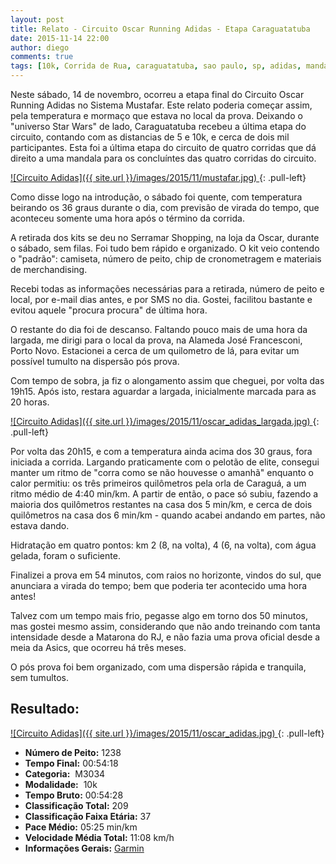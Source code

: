 ```yaml
---
layout: post
title: Relato - Circuito Oscar Running Adidas - Etapa Caraguatatuba
date: 2015-11-14 22:00
author: diego
comments: true
tags: [10k, Corrida de Rua, caraguatatuba, sao paulo, sp, adidas, mandala]
---
```


Neste sábado, 14 de novembro, ocorreu a etapa final do Circuito Oscar Running Adidas no Sistema Mustafar. Este relato poderia começar assim, pela temperatura e mormaço que estava no local da prova. Deixando o "universo Star Wars" de lado, Caraguatatuba recebeu a última etapa do circuito, contando com as distancias de 5 e 10k, e cerca de dois mil participantes. Esta foi a última etapa do circuito de quatro corridas que dá direito a uma mandala para os concluíntes das quatro corridas do circuito.

<a href="/images/2015/11/mustafar.jpg">
![Circuito Adidas]({{ site.url }}/images/2015/11/mustafar.jpg)
</a>
{: .pull-left}

Como disse logo na introdução, o sábado foi quente, com temperatura beirando os 36 graus durante o dia, com previsão de virada do tempo, que aconteceu somente uma hora após o término da corrida.

A retirada dos kits se deu no Serramar Shopping, na loja da Oscar, durante o sábado, sem filas. Foi tudo bem rápido e organizado. O kit veio contendo o "padrão": camiseta, número de peito, chip de cronometragem e materiais de merchandising. 

Recebi todas as informações necessárias para a retirada, número de peito e local, por e-mail dias antes, e por SMS no dia. Gostei, facilitou bastante e evitou aquele "procura procura" de última hora.

O restante do dia foi de descanso. Faltando pouco mais de uma hora da largada, me dirigi para o local da prova, na Alameda José Francesconi, Porto Novo. Estacionei a cerca de um quilometro de lá, para evitar um possível tumulto na dispersão pós prova.

Com tempo de sobra, ja fiz o alongamento assim que cheguei, por volta das 19h15. Após isto, restara aguardar a largada, inicialmente marcada para as 20 horas.

<a href="/images/2015/11/oscar_adidas_largada_big.jpg">
![Circuito Adidas]({{ site.url }}/images/2015/11/oscar_adidas_largada.jpg)
</a>
{: .pull-left}


Por volta das 20h15, e com a temperatura ainda acima dos 30 graus, fora iniciada a corrida. Largando praticamente com o pelotão de elite, consegui manter um ritmo de "corra como se não houvesse o amanhã" enquanto o calor permitiu: os três primeiros quilômetros pela orla de Caraguá, a um ritmo médio de 4:40 min/km. A partir de então, o pace só subiu, fazendo a maioria dos quilômetros restantes na casa dos 5 min/km, e cerca de dois quilômetros na casa dos 6 min/km - quando acabei andando em partes, não estava dando.

Hidratação em quatro pontos: km 2 (8, na volta), 4 (6, na volta), com água gelada, foram o suficiente. 

Finalizei a prova em 54 minutos, com raios no horizonte, vindos do sul, que anunciara a virada do tempo; bem que poderia ter acontecido uma hora antes!

Talvez com um tempo mais frio, pegasse algo em torno dos 50 minutos, mas gostei mesmo assim, considerando que não ando treinando com tanta intensidade desde a Matarona do RJ, e não fazia uma prova oficial desde a meia da Asics, que ocorreu há três meses.

O pós prova foi bem organizado, com uma dispersão rápida e tranquila, sem tumultos.

## Resultado:

<a href="/images/2015/11/oscar_adidas_big.jpg">
![Circuito Adidas]({{ site.url }}/images/2015/11/oscar_adidas.jpg)
</a>
{: .pull-left}

* **Número de Peito:** 1238
* **Tempo Final:** 00:54:18
* **Categoria:**  M3034
* **Modalidade:**  10k
* **Tempo Bruto:** 00:54:28
* **Classificação Total:**  209
* **Classificação Faixa Etária:**  37
* **Pace Médio:** 05:25 min/km
* **Velocidade Média Total:**  11:08 km/h
* **Informações Gerais:** <a href="https://connect.garmin.com/modern/activity/970205535" target="_blank">Garmin</a>
